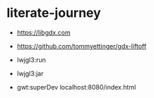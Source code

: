 # literate-journey

* https://libgdx.com
* https://github.com/tommyettinger/gdx-liftoff

* lwjgl3:run
* lwjgl3:jar
* gwt:superDev localhost:8080/index.html

